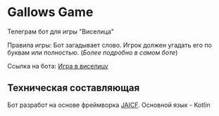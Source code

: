 # Gallows Game
Телеграм бот для игры "Виселица"

Правила игры: Бот загадывает слово. Игрок должен угадать его по буквам или полностью. (*Более подробно в самом боте*)

Ссылка на бота: [Игра в виселицу](https://t.me/Gallow_GameBot)
## Техническая составляющая
Бот разработ на основе фреймворка [JAICF](https://just-ai.com/en/jaicf). Основной язык - Kotlin
